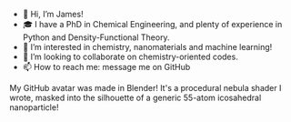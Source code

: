 - 👋 Hi, I’m James!
- 🎓 I have a PhD in Chemical Engineering, and plenty of experience in Python and Density-Functional Theory.
- 👀 I’m interested in chemistry, nanomaterials and machine learning!
- 🤝 I’m looking to collaborate on chemistry-oriented codes.
- 📫 How to reach me: message me on GitHub

My GitHub avatar was made in Blender! It's a procedural nebula shader I wrote, masked into the silhouette of a generic 55-atom icosahedral nanoparticle!
